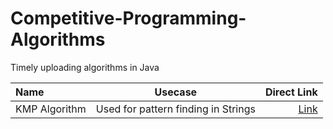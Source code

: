 # Competitive-Programming-Algorithms
 Timely uploading algorithms in Java

| Name | Usecase | Direct Link |
| :---         |     :---:      |          ---: |
| KMP Algorithm   | Used for pattern finding in Strings     | [Link](https://github.com/harshamanoj27/Competitive-Programming-Algorithms/blob/main/src/kmp/KmpAlgorithm.java)    |
